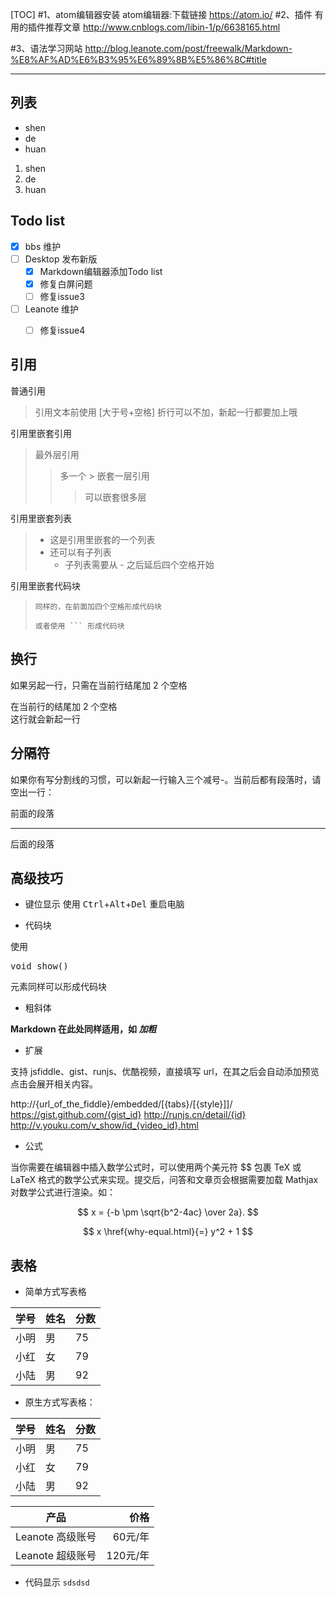 [TOC]
#1、atom编辑器安装
atom编辑器:下载链接 https://atom.io/
#2、插件
有用的插件推荐文章 http://www.cnblogs.com/libin-1/p/6638165.html

#3、语法学习网站
http://blog.leanote.com/post/freewalk/Markdown-%E8%AF%AD%E6%B3%95%E6%89%8B%E5%86%8C#title

----

## 列表
- shen
- de
- huan

1. shen
3. de
2. huan

## Todo list

- [x] bbs 维护
- [ ] Desktop 发布新版
    - [x] Markdown编辑器添加Todo list
    - [x] 修复白屏问题
    - [ ] 修复issue3
- [ ] Leanote 维护
    - [ ] 修复issue4


## 引用
普通引用

> 引用文本前使用 [大于号+空格]
> 折行可以不加，新起一行都要加上哦

引用里嵌套引用

> 最外层引用
> > 多一个 > 嵌套一层引用
> > > 可以嵌套很多层

引用里嵌套列表

> - 这是引用里嵌套的一个列表
> - 还可以有子列表
>     * 子列表需要从 - 之后延后四个空格开始

引用里嵌套代码块

>     同样的，在前面加四个空格形成代码块
>  
> ```
> 或者使用 ``` 形成代码块
> ```


## 换行

如果另起一行，只需在当前行结尾加 2 个空格

在当前行的结尾加 2 个空格  
这行就会新起一行

## 分隔符

如果你有写分割线的习惯，可以新起一行输入三个减号-。当前后都有段落时，请空出一行：

前面的段落

---

后面的段落

## 高级技巧

- 键位显示
使用 <kbd>Ctrl</kbd>+<kbd>Alt</kbd>+<kbd>Del</kbd> 重启电脑

- 代码块

使用 <pre>void show()</pre> 元素同样可以形成代码块

- 粗斜体

<b> Markdown 在此处同样适用，如 *加粗* </b>

- 扩展

支持 jsfiddle、gist、runjs、优酷视频，直接填写 url，在其之后会自动添加预览点击会展开相关内容。

http://{url_of_the_fiddle}/embedded/[{tabs}/[{style}]]/
https://gist.github.com/{gist_id}
http://runjs.cn/detail/{id}
http://v.youku.com/v_show/id_{video_id}.html

- 公式

当你需要在编辑器中插入数学公式时，可以使用两个美元符 $$ 包裹 TeX 或 LaTeX 格式的数学公式来实现。提交后，问答和文章页会根据需要加载 Mathjax 对数学公式进行渲染。如：

$$ x = {-b \pm \sqrt{b^2-4ac} \over 2a}. $$

$$
x \href{why-equal.html}{=} y^2 + 1
$$

## 表格
- 简单方式写表格

学号|姓名|分数
-|-|-
小明|男|75
小红|女|79
小陆|男|92

- 原生方式写表格：

|学号|姓名|分数|
|-|-|-|
|小明|男|75|
|小红|女|79|
|小陆|男|92|

产品|价格
-|-:
Leanote 高级账号|60元/年
Leanote 超级账号|120元/年

- 代码显示
`sdsdsd`
